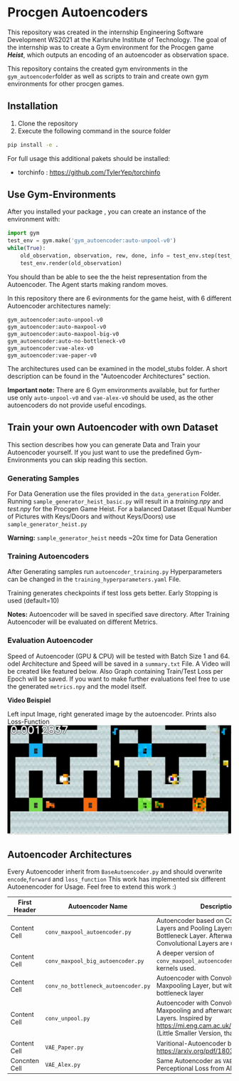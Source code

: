 
# Procgen Autoencoders

This repository was created in the internship Engineering Software Development WS2021 at the Karlsruhe Institute of Technology. 
The goal of the internship was to create a Gym environment for the Procgen game _**Heist**_, which outputs an encoding of an autoencoder as observation space. 

This repository contains the created gym environments in the `gym_autoencoder`folder  as well as scripts to train and create own gym environments for other procgen games.

## Installation
1) Clone the repository
2) Execute the following command in the source folder
```bash
pip install -e .
```
For full usage this additional pakets should be installed:
- torchinfo : https://github.com/TylerYep/torchinfo
   
## Use Gym-Environments
After you installed your package , you can create an instance of the environment with:

```python
import gym
test_env = gym.make('gym_autoencoder:auto-unpool-v0')
while(True):
    old_observation, observation, rew, done, info = test_env.step(test_env.action_space.sample())
    test_env.render(old_observation)
```
You should than be able to see the the heist representation from the Autoencoder. The Agent starts making random moves.

In this repository there are 6 evironments for the game heist, with 6 different Autoencoder architectures namely:

```
gym_autoencoder:auto-unpool-v0
gym_autoencoder:auto-maxpool-v0
gym_autoencoder:auto-maxpool-big-v0
gym_autoencoder:auto-no-bottleneck-v0
gym_autoencoder:vae-alex-v0
gym_autoencoder:vae-paper-v0
```

The architectures used can be examined in the model_stubs folder. A short description can be found in the "Autoencoder Architectures" section.

**Important note:** There are 6 Gym environments available, but for further use only `auto-unpool-v0` and `vae-alex-v0` should be used, as the other autoencoders do not provide useful encodings.


## Train your own Autoencoder with own Dataset

This section describes how you can generate Data and Train your Autoencoder yourself. If you just want to use the predefined Gym-Environments you can skip reading this section.



### Generating Samples

For Data Generation use the files provided in the `data_generation` Folder. Running `sample_generator_heist_basic.py` will result in a _training.npy_ and _test.npy_ for the Procgen Game Heist.
For a balanced Dataset (Equal Number of Pictures with Keys/Doors and without Keys/Doors) use `sample_generator_heist.py` 

**Warning:**  `sample_generator_heist` needs ~20x time for Data Generation

### Training Autoencoders
After Generating samples run `autoencoder_training.py` Hyperparameters can be changed in the `training_hyperparameters.yaml` File. 

Training generates checkpoints if test loss gets better. Early Stopping is used (default=10)

**Notes:** Autoencoder will be saved in specified save directory. After Training Autoencoder will be evaluated on different Metrics.

### Evaluation Autoencoder

Speed of Autoencoder (GPU & CPU) will be tested with Batch Size 1 and 64. odel Architecture and Speed will 
be saved in a `summary.txt` File.
A Video will be created like featured below. Also Graph containing Train/Test Loss per Epoch will be saved.
If you want to make further evaluations feel free to use the generated `metrics.npy` and the model itself.

**Video Beispiel**

Left input Image, right generated image by the autoencoder. Prints also Loss-Function 
![Alt text](./screenshots/video_example.png?raw=true "Video Example") 
 
 


## Autoencoder Architectures

Every Autoencoder inherit from `BaseAutoencoder.py` and should overwrite `encode`,`forward` and `loss_function` This work has implemented six different Autoenencoder for Usage. Feel free to extend this work :)

| First Header  | Autoencoder Name | Description
| ------------- | ------------- | --------- |
| Content Cell  | `conv_maxpool_autoencoder.py`  | Autoencoder based on Convolutional Layers and Pooling Layers, afterwords an Bottleneck Layer. Afterwards Transposed Convolutional Layers are used
| Content Cell  |  `conv_maxpool_big_autoencoder.py`| A deeper version of `conv_maxpool_autoencoder.py`  with more kernels used.
| Content Cell  |  `conv_no_bottleneck_autoencoder.py`| Autoencoder with Convolutional and Maxpooling Layer, but without any bottleneck layer
| Content Cell  | `conv_unpool.py` | Autoencoder with Convolutional, Maxpooling and afterwards Unpooling Layers. Inspired by https://mi.eng.cam.ac.uk/projects/segnet/ (Little Smaller Version, than Segnet)
| Content Cell | `VAE_Paper.py` | Varitional-Autoencoder based on https://arxiv.org/pdf/1803.10122.pdf
| Concnten Cell | `VAE_Alex.py` | Same Autoencoder as `VAE_Paper.py` , but Perceptional Loss from AlexNet is used


